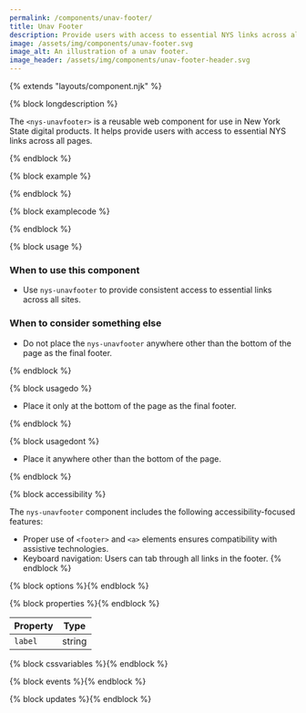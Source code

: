 ```yaml
---
permalink: /components/unav-footer/
title: Unav Footer
description: Provide users with access to essential NYS links across all pages.
image: /assets/img/components/unav-footer.svg
image_alt: An illustration of a unav footer.
image_header: /assets/img/components/unav-footer-header.svg
---
```


{% extends "layouts/component.njk" %}

{% block longdescription %}

The <code class="language-js">&lt;nys-unavfooter&gt;</code> is a reusable web component for use in New York State digital products. It helps provide users with access to essential NYS links across all pages.

{% endblock %}

{% block example %}

<nys-unavfooter></nys-unavfooter>
{% endblock %}

{% block examplecode %}

<nys-unavfooter></nys-unavfooter>

{% endblock %}

{% block usage %}

### When to use this component
  - Use `nys-unavfooter` to provide consistent access to essential links across all sites.
### When to consider something else
  - Do not place the `nys-unavfooter` anywhere other than the bottom of the page as the final footer.

{% endblock %}

{% block usagedo %}

  - Place it only at the bottom of the page as the final footer.

{% endblock %}

{% block usagedont %}

  - Place it anywhere other than the bottom of the page.

{% endblock %}

{% block accessibility %}

The <code class="language-js">nys-unavfooter</code> component includes the following accessibility-focused features:

  - Proper use of `<footer>` and `<a>` elements ensures compatibility with assistive technologies.
  - Keyboard navigation: Users can tab through all links in the footer.
{% endblock %}

{% block options %}{% endblock %}

{% block properties %}{% endblock %}

<table>
  <thead>
    <tr>
      <th>Property</th>
      <th>Type</th>
    </tr>
  </thead>
  <tbody>
    <tr>
      <td><code>label</code></td>
      <td>string</td>
    </tr>
  </tbody>
</table>

{% block cssvariables %}{% endblock %}

{% block events %}{% endblock %}

{% block updates %}{% endblock %}
